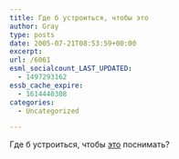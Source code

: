 ```yaml
---
title: Где б устроиться, чтобы это
author: Gray
type: posts
date: 2005-07-21T08:53:59+00:00
excerpt:
url: /6061
esml_socialcount_LAST_UPDATED:
  - 1497293162
essb_cache_expire:
  - 1614440308
categories:
  - Uncategorized

---
```








Где б устроиться, чтобы <a href="http://www.korrespondent.net/main/126474" target="_blank">это</a> поснимать?